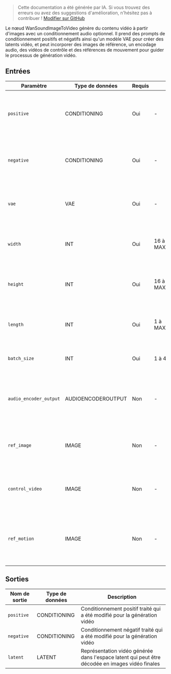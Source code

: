 > Cette documentation a été générée par IA. Si vous trouvez des erreurs ou avez des suggestions d'amélioration, n'hésitez pas à contribuer ! [Modifier sur GitHub](https://github.com/Comfy-Org/embedded-docs/blob/main/comfyui_embedded_docs/docs/WanSoundImageToVideo/fr.md)

Le nœud WanSoundImageToVideo génère du contenu vidéo à partir d'images avec un conditionnement audio optionnel. Il prend des prompts de conditionnement positifs et négatifs ainsi qu'un modèle VAE pour créer des latents vidéo, et peut incorporer des images de référence, un encodage audio, des vidéos de contrôle et des références de mouvement pour guider le processus de génération vidéo.

## Entrées

| Paramètre | Type de données | Requis | Plage | Description |
|-----------|-----------|----------|-------|-------------|
| `positive` | CONDITIONING | Oui | - | Prompts de conditionnement positifs qui guident le contenu qui doit apparaître dans la vidéo générée |
| `negative` | CONDITIONING | Oui | - | Prompts de conditionnement négatifs qui spécifient le contenu qui doit être évité dans la vidéo générée |
| `vae` | VAE | Oui | - | Modèle VAE utilisé pour l'encodage et le décodage des représentations latentes vidéo |
| `width` | INT | Oui | 16 à MAX_RESOLUTION | Largeur de la vidéo de sortie en pixels (par défaut : 832, doit être divisible par 16) |
| `height` | INT | Oui | 16 à MAX_RESOLUTION | Hauteur de la vidéo de sortie en pixels (par défaut : 480, doit être divisible par 16) |
| `length` | INT | Oui | 1 à MAX_RESOLUTION | Nombre d'images dans la vidéo générée (par défaut : 77, doit être divisible par 4) |
| `batch_size` | INT | Oui | 1 à 4096 | Nombre de vidéos à générer simultanément (par défaut : 1) |
| `audio_encoder_output` | AUDIOENCODEROUTPUT | Non | - | Encodage audio optionnel qui peut influencer la génération vidéo basée sur les caractéristiques sonores |
| `ref_image` | IMAGE | Non | - | Image de référence optionnelle qui fournit un guide visuel pour le contenu vidéo |
| `control_video` | IMAGE | Non | - | Vidéo de contrôle optionnelle qui guide le mouvement et la structure de la vidéo générée |
| `ref_motion` | IMAGE | Non | - | Référence de mouvement optionnelle qui fournit un guide pour les modèles de mouvement dans la vidéo |

## Sorties

| Nom de sortie | Type de données | Description |
|-------------|-----------|-------------|
| `positive` | CONDITIONING | Conditionnement positif traité qui a été modifié pour la génération vidéo |
| `negative` | CONDITIONING | Conditionnement négatif traité qui a été modifié pour la génération vidéo |
| `latent` | LATENT | Représentation vidéo générée dans l'espace latent qui peut être décodée en images vidéo finales |
